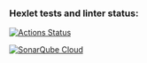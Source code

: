 ### Hexlet tests and linter status:
[![Actions Status](https://github.com/sukhorukovmv/python-project-49/actions/workflows/hexlet-check.yml/badge.svg)](https://github.com/sukhorukovmv/python-project-49/actions)

[![SonarQube Cloud](https://sonarcloud.io/images/project_badges/sonarcloud-light.svg)](https://sonarcloud.io/summary/new_code?id=sukhorukovmv_python-project-49)
